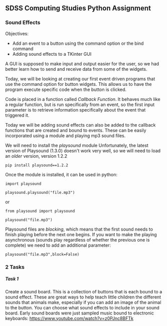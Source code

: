 ## SDSS Computing Studies Python Assignment
### Sound Effects

Objectives:
* Add an event to a button using the command option or the bind command
* Adding sound effects to a TKinter GUI

A GUI is supposed to make input and output easier for the user, so
we had better learn how to send and receive data from some of the
widgets.

Today, we will be looking at creating our first event driven programs
that use the command option for button widgets.  This allows us to have
the program execute specific code when the button is clicked.  

Code is placed in a function called _Callback Function_.  It behaves much like a regular function, but is run specifically from an event, so the first input parameter is to retrieve information specifically about the event that triggered it.

Today we will be adding sound effects can also be added to the callback functions that are created and bound to events.  These can be easily incorporated using a module and playing mp3 sound files.

We will need to install the *playsound* module
Unfortunately, the latest version of Playsound (1.3.0) doesn't work very well, so we will need to load an *older* version, version 1.2.2
```
pip install playsound==1.2.2
```

Once the module is installed, it can be used in python:
```
import playsound

playsound.playsound("file.mp3")
```
or
```
from playsound import playsound

playsound("file.mp3")
```

Playsound files are *blocking*, which means that the first sound needs to finish playing before the next one begins.  If you want to make the playing asynchronous (sounds play regardless of whether the previous one is complete) we need to add an additional parameter:

```
playsound("file.mp3",block=False)
```


### 2 Tasks

##### Task 1
Create a sound board.
This is a collection of buttons that is each bound to a sound effect.  These are great ways to help teach little children the different sounds that animals make, especially if you can add an image of the animal to the button.
You can choose what sound effects to include in your sound board.  Early sound boards were just sampled music bound to electronic keyboards: https://www.youtube.com/watch?v=z0PJnc8BFTk

